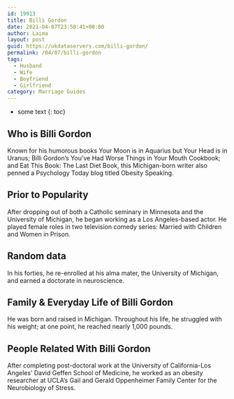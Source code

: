 ```yaml
---
id: 19913
title: Billi Gordon
date: 2021-04-07T23:50:41+00:00
author: Laima
layout: post
guid: https://ukdataservers.com/billi-gordon/
permalink: /04/07/billi-gordon
tags:
  - Husband
  - Wife
  - Boyfriend
  - Girlfriend
category: Marriage Guides
---
```


* some text
{: toc}


## Who is Billi Gordon
                  
                  
                  
Known for his humorous books Your Moon is in Aquarius but Your Head is in Uranus; Billi Gordon&#8217;s You&#8217;ve Had Worse Things in Your Mouth Cookbook; and Eat This Book: The Last Diet Book, this Michigan-born writer also penned a Psychology Today blog titled Obesity Speaking.
                  
              
            
              
            
                
                
                
## Prior to Popularity
                  
                  
                  
After dropping out of both a Catholic seminary in Minnesota and the University of Michigan, he began working as a Los Angeles-based actor. He played female roles in two television comedy series: Married with Children and Women in Prison.
                  
              
            
              
            
                
                
                
## Random data
                  
                  
                  
In his forties, he re-enrolled at his alma mater, the University of Michigan, and earned a doctorate in neuroscience.
                  
              
            
              
            
                
                
                
## Family & Everyday Life of Billi Gordon
                  
                  
                  
He was born and raised in Michigan. Throughout his life, he struggled with his weight; at one point, he reached nearly 1,000 pounds.
                  
              
            
              
            
                
                
                
## People Related With Billi Gordon
                  
                  
                  
After completing post-doctoral work at the University of California-Los Angeles&#8217; David Geffen School of Medicine, he worked as an obesity researcher at UCLA&#8217;s Gail and Gerald Oppenheimer Family Center for the Neurobiology of Stress.
                  
              
            
              
            
                
              
            
              
              
            
            
              
            
          
          
          